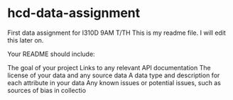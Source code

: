 # hcd-data-assignment
First data assignment for I310D 9AM T/TH
This is my readme file. I will edit this later on. 

Your README should include:

The goal of your project
Links to any relevant API documentation
The license of your data and any source data
A data type and description for each attribute in your data
Any known issues or potential issues, such as sources of bias in collectio
